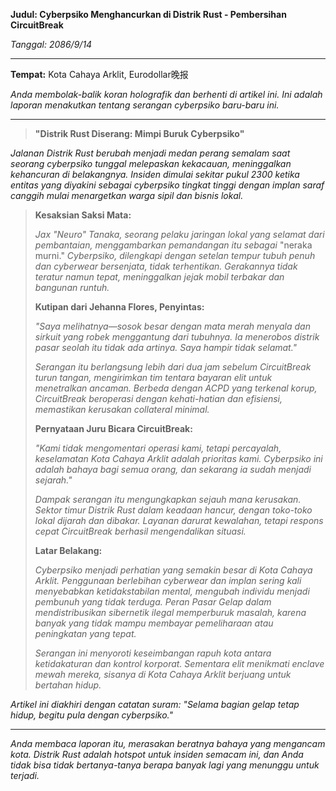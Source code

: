 **Judul: Cyberpsiko Menghancurkan di Distrik Rust - Pembersihan CircuitBreak**

_Tanggal: 2086/9/14_

---

**Tempat:** Kota Cahaya Arklit, Eurodollar晚报

_Anda membolak-balik koran holografik dan berhenti di artikel ini. Ini adalah laporan menakutkan tentang serangan cyberpsiko baru-baru ini._

---

> **"Distrik Rust Diserang: Mimpi Buruk Cyberpsiko"**

_Jalanan Distrik Rust berubah menjadi medan perang semalam saat seorang cyberpsiko tunggal melepaskan kekacauan, meninggalkan kehancuran di belakangnya. Insiden dimulai sekitar pukul 2300 ketika entitas yang diyakini sebagai cyberpsiko tingkat tinggi dengan implan saraf canggih mulai menargetkan warga sipil dan bisnis lokal._

> **Kesaksian Saksi Mata:**
>
> _Jax "Neuro" Tanaka, seorang pelaku jaringan lokal yang selamat dari pembantaian, menggambarkan pemandangan itu sebagai_ "neraka murni." _Cyberpsiko, dilengkapi dengan setelan tempur tubuh penuh dan cyberwear bersenjata, tidak terhentikan. Gerakannya tidak teratur namun tepat, meninggalkan jejak mobil terbakar dan bangunan runtuh._
>
> **Kutipan dari Jehanna Flores, Penyintas:**
>
> _"Saya melihatnya—sosok besar dengan mata merah menyala dan sirkuit yang robek menggantung dari tubuhnya. Ia menerobos distrik pasar seolah itu tidak ada artinya. Saya hampir tidak selamat."_
>
> _Serangan itu berlangsung lebih dari dua jam sebelum CircuitBreak turun tangan, mengirimkan tim tentara bayaran elit untuk menetralkan ancaman. Berbeda dengan ACPD yang terkenal korup, CircuitBreak beroperasi dengan kehati-hatian dan efisiensi, memastikan kerusakan collateral minimal._
>
> **Pernyataan Juru Bicara CircuitBreak:**
>
> _"Kami tidak mengomentari operasi kami, tetapi percayalah, keselamatan Kota Cahaya Arklit adalah prioritas kami. Cyberpsiko ini adalah bahaya bagi semua orang, dan sekarang ia sudah menjadi sejarah."_
>
> _Dampak serangan itu mengungkapkan sejauh mana kerusakan. Sektor timur Distrik Rust dalam keadaan hancur, dengan toko-toko lokal dijarah dan dibakar. Layanan darurat kewalahan, tetapi respons cepat CircuitBreak berhasil mengendalikan situasi._
>
> **Latar Belakang:**
>
> _Cyberpsiko menjadi perhatian yang semakin besar di Kota Cahaya Arklit. Penggunaan berlebihan cyberwear dan implan sering kali menyebabkan ketidakstabilan mental, mengubah individu menjadi pembunuh yang tidak terduga. Peran Pasar Gelap dalam mendistribusikan sibernetik ilegal memperburuk masalah, karena banyak yang tidak mampu membayar pemeliharaan atau peningkatan yang tepat._
>
> _Serangan ini menyoroti keseimbangan rapuh kota antara ketidakaturan dan kontrol korporat. Sementara elit menikmati enclave mewah mereka, sisanya di Kota Cahaya Arklit berjuang untuk bertahan hidup._

_Artikel ini diakhiri dengan catatan suram: "Selama bagian gelap tetap hidup, begitu pula dengan cyberpsiko."_

---

_Anda membaca laporan itu, merasakan beratnya bahaya yang mengancam kota. Distrik Rust adalah hotspot untuk insiden semacam ini, dan Anda tidak bisa tidak bertanya-tanya berapa banyak lagi yang menunggu untuk terjadi._
